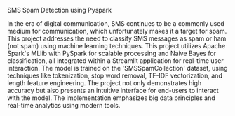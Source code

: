 SMS Spam Detection using Pyspark

In the era of digital communication, SMS continues to be a commonly used medium for communication, which unfortunately makes it a target for spam. This project addresses the need to classify SMS messages as spam or ham (not spam) using machine learning techniques. This project utilizes Apache Spark's MLlib with PySpark for scalable processing and Naive Bayes for classification, all integrated within a Streamlit application for real-time user interaction. The model is trained on the 'SMSSpamCollection' dataset, using techniques like tokenization, stop word removal, TF-IDF vectorization, and length feature engineering. The project not only demonstrates high accuracy but also presents an intuitive interface for end-users to interact with the model. The implementation emphasizes big data principles and real-time analytics using modern tools.
